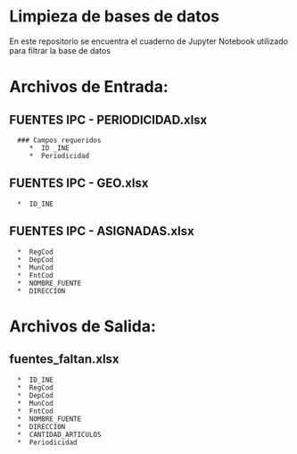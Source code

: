 # Limpieza de bases de datos

En este repositorio se encuentra el cuaderno de Jupyter Notebook utilizado para filtrar la base de datos

# Archivos de Entrada:
   ## FUENTES IPC - PERIODICIDAD.xlsx
      ### Campos requeridos
         *  ID _INE
         *  Periodicidad
   ## FUENTES IPC - GEO.xlsx 
      *  ID_INE    
   ## FUENTES IPC - ASIGNADAS.xlsx 
      *  RegCod
      *  DepCod
      *  MunCod
      *  FntCod
      *  NOMBRE_FUENTE
      *  DIRECCION  
# Archivos de Salida:
   ## fuentes_faltan.xlsx 
      *  ID_INE
      *  RegCod
      *  DepCod 
      *  MunCod
      *  FntCod
      *  NOMBRE_FUENTE
      *  DIRECCION
      *  CANTIDAD_ARTICULOS
      *  Periodicidad
  
